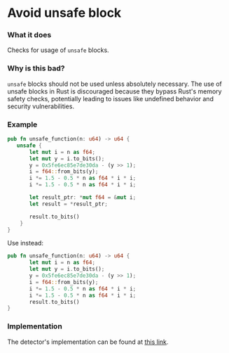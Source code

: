 # Avoid unsafe block

### What it does

Checks for usage of `unsafe` blocks.

### Why is this bad?

`unsafe` blocks should not be used unless absolutely necessary. The use of unsafe blocks in Rust is discouraged because they bypass Rust's memory safety checks, potentially leading to issues like undefined behavior and security vulnerabilities.

### Example

 ```rust
pub fn unsafe_function(n: u64) -> u64 {
    unsafe {
        let mut i = n as f64;
        let mut y = i.to_bits();
        y = 0x5fe6ec85e7de30da - (y >> 1);
        i = f64::from_bits(y);
        i *= 1.5 - 0.5 * n as f64 * i * i;
        i *= 1.5 - 0.5 * n as f64 * i * i;

        let result_ptr: *mut f64 = &mut i;
        let result = *result_ptr;

        result.to_bits()
     }
}
```

Use instead:

 ```rust
pub fn unsafe_function(n: u64) -> u64 {
        let mut i = n as f64;
        let mut y = i.to_bits();
        y = 0x5fe6ec85e7de30da - (y >> 1);
        i = f64::from_bits(y);
        i *= 1.5 - 0.5 * n as f64 * i * i;
        i *= 1.5 - 0.5 * n as f64 * i * i;
        result.to_bits()
}
```

### Implementation

The detector's implementation can be found at [this link](https://github.com/CoinFabrik/scout-soroban/tree/main/detectors/avoid-unsafe-block).